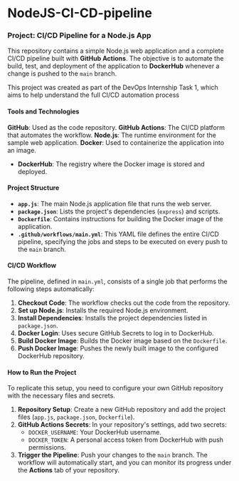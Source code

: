 # NodeJS-CI-CD-pipeline
### **Project: CI/CD Pipeline for a Node.js App**

This repository contains a simple Node.js web application and a complete CI/CD pipeline built with **GitHub Actions**. The objective is to automate the build, test, and deployment of the application to **DockerHub** whenever a change is pushed to the `main` branch.

This project was created as part of the DevOps Internship Task 1, which aims to help understand the full CI/CD automation process

#### **Tools and Technologies**
**GitHub**: Used as the code repository.
**GitHub Actions**: The CI/CD platform that automates the workflow.
**Node.js**: The runtime environment for the sample web application.
**Docker**: Used to containerize the application into an image.
* **DockerHub**: The registry where the Docker image is stored and deployed.

#### **Project Structure**
* **`app.js`**: The main Node.js application file that runs the web server.
* **`package.json`**: Lists the project's dependencies (`express`) and scripts.
* **`Dockerfile`**: Contains instructions for building the Docker image of the application.
* **`.github/workflows/main.yml`**: This YAML file defines the entire CI/CD pipeline, specifying the jobs and steps to be executed on every push to the `main` branch.

#### **CI/CD Workflow**

The pipeline, defined in `main.yml`, consists of a single job that performs the following steps automatically:

1.  **Checkout Code**: The workflow checks out the code from the repository.
2.  **Set up Node.js**: Installs the required Node.js environment.
3.  **Install Dependencies**: Installs the project dependencies listed in `package.json`.
4.  **Docker Login**: Uses secure GitHub Secrets to log in to DockerHub.
5.  **Build Docker Image**: Builds the Docker image based on the `Dockerfile`.
6.  **Push Docker Image**: Pushes the newly built image to the configured DockerHub repository.

#### **How to Run the Project**

To replicate this setup, you need to configure your own GitHub repository with the necessary files and secrets.

1.  **Repository Setup**: Create a new GitHub repository and add the project files (`app.js`, `package.json`, `Dockerfile`).
2.  **GitHub Actions Secrets**: In your repository's settings, add two secrets:
    * `DOCKER_USERNAME`: Your DockerHub username.
    * `DOCKER_TOKEN`: A personal access token from DockerHub with push permissions.
3.  **Trigger the Pipeline**: Push your changes to the `main` branch. The workflow will automatically start, and you can monitor its progress under the **Actions** tab of your repository.

